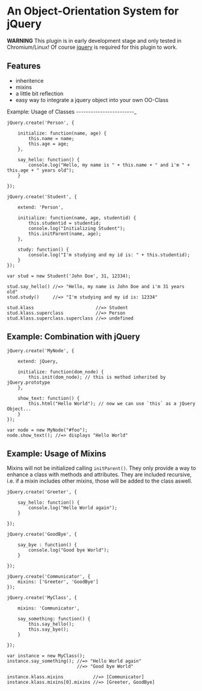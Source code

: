 An Object-Orientation System for jQuery
=======================================

**WARNING** This plugin is in early development stage and only tested in Chromium/Linux!
Of course [jquery](http://jQuery.com) is required for this plugin to work.

Features
--------

  - inheritence
  - mixins
  - a little bit reflection
  - easy way to integrate a jquery object into your own OO-Class


Example: Usage of Classes
------------------------_

    jQuery.create('Person', {

        initialize: function(name, age) {
            this.name = name;
            this.age = age;
        },
  
        say_hello: function() {
            console.log("Hello, my name is " + this.name + " and i'm " + this.age + " years old");  
        }

    });

    jQuery.create('Student', {
  
        extend: 'Person',
      
        initialize: function(name, age, studentid) {
            this.studentid = studentid;
            console.log("Initializing Student");
            this.initParent(name, age);          
        },

        study: function() {
            console.log("I'm studying and my id is: " + this.studentid);
        }
    });

    var stud = new Student('John Doe', 31, 12334);

    stud.say_hello() //=> "Hello, my name is John Doe and i'm 31 years old"
    stud.study()     //=> "I'm studying and my id is: 12334"

    stud.klass                       //=> Student
    stud.klass.superclass            //=> Person
    stud.klass.superclass.superclass //=> undefined


Example: Combination with jQuery
--------------------------------

    jQuery.create('MyNode', {

        extend: jQuery,

        initialize: function(dom_node) {
            this.init(dom_node); // this is method inherited by jQuery.prototype
        },
  
        show_text: function() {
            this.html("Hello World"); // now we can use `this` as a jQuery Object...
        }
    });

    var node = new MyNode("#foo");
    node.show_text(); //=> displays "Hello World"


Example: Usage of Mixins
------------------------
Mixins will not be initialized calling `initParent()`. They only provide a way to enhance a class
with methods and attributes. They are included recursive, i.e. if a mixin includes other mixins, those
will be added to the class aswell.

    jQuery.create('Greeter', {

        say_hello: function() {
            console.log("Hello World again");
        }

    });
    
    jQuery.create('GoodBye', {

        say_bye : function() {
            console.log("Good bye World");
        }

    });

    jQuery.create('Communicator', {
        mixins: ['Greeter', 'GoodBye']
    });    

    jQuery.create('MyClass', {

        mixins: 'Communicator',

        say_something: function() {
            this.say_hello();
            this.say_bye();
        }

    });

    var instance = new MyClass();
    instance.say_something(); //=> "Hello World again"
                              //=> "Good bye World"

    instance.klass.mixins           //=> [Communicator]
    instance.klass.mixins[0].mixins //=> [Greeter, GoodBye]

